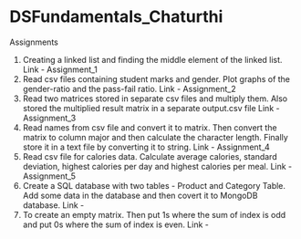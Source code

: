 # DSFundamentals_Chaturthi


Assignments  
1. Creating a linked list and finding the middle element of the linked list.
Link - Assignment_1
3. Read csv files containing student marks and gender. Plot graphs of the gender-ratio and the pass-fail ratio.
  Link - Assignment_2 
4. Read two matrices stored in separate csv files and multiply them. Also stored the multiplied result matrix in a separate output.csv file
  Link - Assignment_3 
5. Read names from csv file and convert it to matrix. Then convert the matrix to column major and then calculate the character length. Finally store it in a text file by converting it to string.
  Link - Assignment_4 
6. Read csv file for calories data. Calculate average calories, standard deviation, highest calories per day and highest calories per meal.
  Link - Assignment_5 
7. Create a SQL database with two tables - Product and Category Table. Add some data in the database and then covert it to MongoDB database.
  Link - 
8. To create an empty matrix. Then put 1s where the sum of index is odd and put 0s where the sum of index is even.
  Link - 
